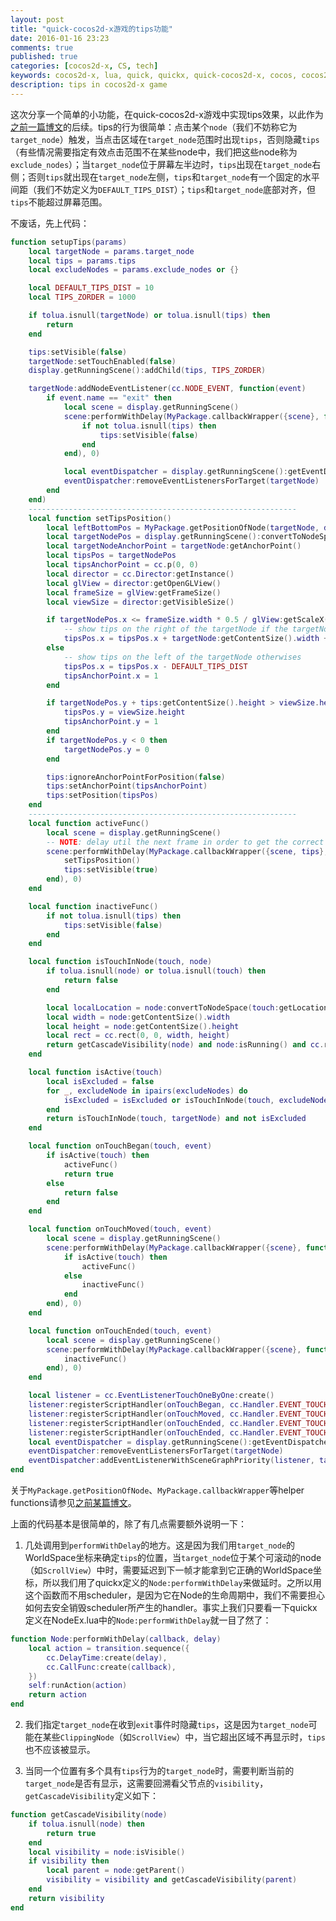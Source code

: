 ```yaml
---
layout: post
title: "quick-cocos2d-x游戏的tips功能"
date: 2016-01-16 23:23
comments: true
published: true
categories: [cocos2d-x, CS, tech]
keywords: cocos2d-x, lua, quick, quickx, quick-cocos2d-x, cocos, cocos2d, 游戏开发, 手游开发, game, mobile game, game devolopment
description: tips in cocos2d-x game
---
```


这次分享一个简单的小功能，在quick-cocos2d-x游戏中实现tips效果，以此作为[之前一篇博文](http://galoisplusplus.coding.me/blog/2015/05/01/quickx-tips/)的后续。tips的行为很简单：点击某个`node`（我们不妨称它为`target_node`）触发，当点击区域在`target_node`范围时出现`tips`，否则隐藏`tips`（有些情况需要指定有效点击范围不在某些node中，我们把这些node称为`exclude_nodes`）；当`target_node`位于屏幕左半边时，`tips`出现在`target_node`右侧；否则`tips`就出现在`target_node`左侧，`tips`和`target_node`有一个固定的水平间距（我们不妨定义为`DEFAULT_TIPS_DIST`）；`tips`和`target_node`底部对齐，但`tips`不能超过屏幕范围。

不废话，先上代码：

```lua
function setupTips(params)
    local targetNode = params.target_node
    local tips = params.tips
    local excludeNodes = params.exclude_nodes or {}

    local DEFAULT_TIPS_DIST = 10
    local TIPS_ZORDER = 1000

    if tolua.isnull(targetNode) or tolua.isnull(tips) then
        return
    end

    tips:setVisible(false)
    targetNode:setTouchEnabled(false)
    display.getRunningScene():addChild(tips, TIPS_ZORDER)

    targetNode:addNodeEventListener(cc.NODE_EVENT, function(event)
        if event.name == "exit" then
            local scene = display.getRunningScene()
            scene:performWithDelay(MyPackage.callbackWrapper({scene}, function()
                if not tolua.isnull(tips) then
                    tips:setVisible(false)
                end
            end), 0)

            local eventDispatcher = display.getRunningScene():getEventDispatcher()
            eventDispatcher:removeEventListenersForTarget(targetNode)
        end
    end)
    ------------------------------------------------------------
    local function setTipsPosition()
        local leftBottomPos = MyPackage.getPositionOfNode(targetNode, display.LEFT_BOTTOM)
        local targetNodePos = display.getRunningScene():convertToNodeSpace(targetNode:getParent():convertToWorldSpace(leftBottomPos))
        local targetNodeAnchorPoint = targetNode:getAnchorPoint()
        local tipsPos = targetNodePos
        local tipsAnchorPoint = cc.p(0, 0)
        local director = cc.Director:getInstance()
        local glView = director:getOpenGLView()
        local frameSize = glView:getFrameSize()
        local viewSize = director:getVisibleSize()

        if targetNodePos.x <= frameSize.width * 0.5 / glView:getScaleX() then
        	-- show tips on the right of the targetNode if the targetNode is on the left screen
            tipsPos.x = tipsPos.x + targetNode:getContentSize().width + DEFAULT_TIPS_DIST
        else
        	-- show tips on the left of the targetNode otherwises
            tipsPos.x = tipsPos.x - DEFAULT_TIPS_DIST
            tipsAnchorPoint.x = 1
        end

        if targetNodePos.y + tips:getContentSize().height > viewSize.height then
            tipsPos.y = viewSize.height
            tipsAnchorPoint.y = 1
        end
        if targetNodePos.y < 0 then
            targetNodePos.y = 0
        end

        tips:ignoreAnchorPointForPosition(false)
        tips:setAnchorPoint(tipsAnchorPoint)
        tips:setPosition(tipsPos)
    end
    ------------------------------------------------------------
    local function activeFunc()
        local scene = display.getRunningScene()
        -- NOTE: delay util the next frame in order to get the correct WorldSpace position
        scene:performWithDelay(MyPackage.callbackWrapper({scene, tips}, function()
            setTipsPosition()
            tips:setVisible(true)
        end), 0)
    end

    local function inactiveFunc()
        if not tolua.isnull(tips) then
            tips:setVisible(false)
        end
    end

    local function isTouchInNode(touch, node)
        if tolua.isnull(node) or tolua.isnull(touch) then
            return false
        end

        local localLocation = node:convertToNodeSpace(touch:getLocation())
        local width = node:getContentSize().width
        local height = node:getContentSize().height
        local rect = cc.rect(0, 0, width, height)
        return getCascadeVisibility(node) and node:isRunning() and cc.rectContainsPoint(rect, localLocation)
    end

    local function isActive(touch)
        local isExcluded = false
        for _, excludeNode in ipairs(excludeNodes) do
            isExcluded = isExcluded or isTouchInNode(touch, excludeNode)
        end
        return isTouchInNode(touch, targetNode) and not isExcluded
    end

    local function onTouchBegan(touch, event)
        if isActive(touch) then
            activeFunc()
            return true
        else
            return false
        end
    end

    local function onTouchMoved(touch, event)
        local scene = display.getRunningScene()
        scene:performWithDelay(MyPackage.callbackWrapper({scene}, function()
            if isActive(touch) then
                activeFunc()
            else
                inactiveFunc()
            end
        end), 0)
    end

    local function onTouchEnded(touch, event)
        local scene = display.getRunningScene()
        scene:performWithDelay(MyPackage.callbackWrapper({scene}, function()
            inactiveFunc()
        end), 0)
    end

    local listener = cc.EventListenerTouchOneByOne:create()
    listener:registerScriptHandler(onTouchBegan, cc.Handler.EVENT_TOUCH_BEGAN)
    listener:registerScriptHandler(onTouchMoved, cc.Handler.EVENT_TOUCH_MOVED)
    listener:registerScriptHandler(onTouchEnded, cc.Handler.EVENT_TOUCH_ENDED)
    listener:registerScriptHandler(onTouchEnded, cc.Handler.EVENT_TOUCH_CANCELLED)
    local eventDispatcher = display.getRunningScene():getEventDispatcher()
    eventDispatcher:removeEventListenersForTarget(targetNode)
    eventDispatcher:addEventListenerWithSceneGraphPriority(listener, targetNode)
end
```

关于`MyPackage.getPositionOfNode`、`MyPackage.callbackWrapper`等helper functions请参见[之前某篇博文](http://galoisplusplus.coding.me/blog/2015/05/01/quickx-tips/)。

上面的代码基本是很简单的，除了有几点需要额外说明一下：

1. 几处调用到`performWithDelay`的地方。这是因为我们用`target_node`的WorldSpace坐标来确定`tips`的位置，当`target_node`位于某个可滚动的node（如`ScrollView`）中时，需要延迟到下一帧才能拿到它正确的WorldSpace坐标，所以我们用了quickx定义的`Node:performWithDelay`来做延时。之所以用这个函数而不用scheduler，是因为它在Node的生命周期中，我们不需要担心如何去安全销毁scheduler所产生的handler。事实上我们只要看一下quickx定义在NodeEx.lua中的`Node:performWithDelay`就一目了然了：
```lua
function Node:performWithDelay(callback, delay)
    local action = transition.sequence({
        cc.DelayTime:create(delay),
        cc.CallFunc:create(callback),
    })
    self:runAction(action)
    return action
end
```

2. 我们指定`target_node`在收到`exit`事件时隐藏`tips`，这是因为`target_node`可能在某些`ClippingNode`（如`ScrollView`）中，当它超出区域不再显示时，`tips`也不应该被显示。

3. 当同一个位置有多个具有`tips`行为的`target_node`时，需要判断当前的`target_node`是否有显示，这需要回溯看父节点的`visibility`，`getCascadeVisibility`定义如下：

```lua
function getCascadeVisibility(node)
    if tolua.isnull(node) then
        return true
    end
    local visibility = node:isVisible()
    if visibility then
        local parent = node:getParent()
        visibility = visibility and getCascadeVisibility(parent)
    end
    return visibility
end
```
